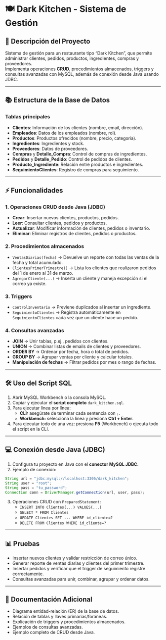 # 🍽 Dark Kitchen - Sistema de Gestión

## 🎯 Descripción del Proyecto
Sistema de gestión para un restaurante tipo “Dark Kitchen”, que permite administrar clientes, pedidos, productos, ingredientes, compras y proveedores.  
Implementa operaciones **CRUD**, procedimientos almacenados, triggers y consultas avanzadas con MySQL, además de conexión desde Java usando JDBC.

---

## 📚 Estructura de la Base de Datos

### Tablas principales
- **Clientes**: Información de los clientes (nombre, email, dirección).  
- **Empleados**: Datos de los empleados (nombre, rol).  
- **Productos**: Productos ofrecidos (nombre, precio, categoría).  
- **Ingredientes**: Ingredientes y stock.  
- **Proveedores**: Datos de proveedores.  
- **Compras** y **Detalle_Compra**: Control de compras de ingredientes.  
- **Pedidos** y **Detalle_Pedido**: Control de pedidos de clientes.  
- **Producto_Ingrediente**: Relación entre productos e ingredientes.  
- **SeguimientoClientes**: Registro de compras para seguimiento.

---

## ⚡ Funcionalidades

### 1. Operaciones CRUD desde Java (JDBC)
- **Crear**: Insertar nuevos clientes, productos, pedidos.  
- **Leer**: Consultar clientes, pedidos y productos.  
- **Actualizar**: Modificar información de clientes, pedidos o inventario.  
- **Eliminar**: Eliminar registros de clientes, pedidos o productos.

### 2. Procedimientos almacenados
- `VentasDiarias(fecha)` → Devuelve un reporte con todas las ventas de la fecha y total acumulado.  
- `ClientesPrimerTrimestre()` → Lista los clientes que realizaron pedidos del 1 de enero al 31 de marzo.  
- `AgregarCliente(...)` → Inserta un cliente y maneja excepción si el correo ya existe.

### 3. Triggers
- `ControlInventario` → Previene duplicados al insertar un ingrediente.  
- `SeguimientoClientes` → Registra automáticamente en `SeguimientoClientes` cada vez que un cliente hace un pedido.

### 4. Consultas avanzadas
- **JOIN** → Unir tablas, p.ej., pedidos con clientes.  
- **UNION** → Combinar listas de emails de clientes y proveedores.  
- **ORDER BY** → Ordenar por fecha, hora o total de pedidos.  
- **GROUP BY** → Agrupar ventas por cliente y calcular totales.  
- **Manipulación de fechas** → Filtrar pedidos por mes o rango de fechas.

---

## 🛠 Uso del Script SQL

1. Abrir MySQL Workbench o la consola MySQL.  
2. Copiar y ejecutar el **script completo** `dark_kitchen.sql`.  
3. Para ejecutar línea por línea:
   - **CLI:** asegúrate de terminar cada sentencia con `;`.  
   - **Workbench:** selecciona la línea y presiona **Ctrl + Enter**.  
4. Para ejecutar todo de una vez: presiona **F5** (Workbench) o ejecuta todo el script en la CLI.

---

## 💻 Conexión desde Java (JDBC)

1. Configura tu proyecto en Java con el **conector MySQL JDBC**.  
2. Ejemplo de conexión:

```java
String url = "jdbc:mysql://localhost:3306/dark_kitchen";
String user = "root";
String pass = "tu_password";
Connection conn = DriverManager.getConnection(url, user, pass);
```

3. Operaciones CRUD con `PreparedStatement`:
   - `INSERT INTO Clientes(...) VALUES(...)`
   - `SELECT * FROM Clientes`
   - `UPDATE Clientes SET ... WHERE id_cliente=?`
   - `DELETE FROM Clientes WHERE id_cliente=?`

---

## 📊 Pruebas

- Insertar nuevos clientes y validar restricción de correo único.  
- Generar reporte de ventas diarias y clientes del primer trimestre.  
- Insertar pedidos y verificar que el trigger de seguimiento registre correctamente.  
- Consultas avanzadas para unir, combinar, agrupar y ordenar datos.

---

## 📝 Documentación Adicional
- Diagrama entidad-relación (ER) de la base de datos.  
- Relación de tablas y llaves primarias/foráneas.  
- Explicación de triggers y procedimientos almacenados.  
- Ejemplos de consultas avanzadas.  
- Ejemplo completo de CRUD desde Java.

